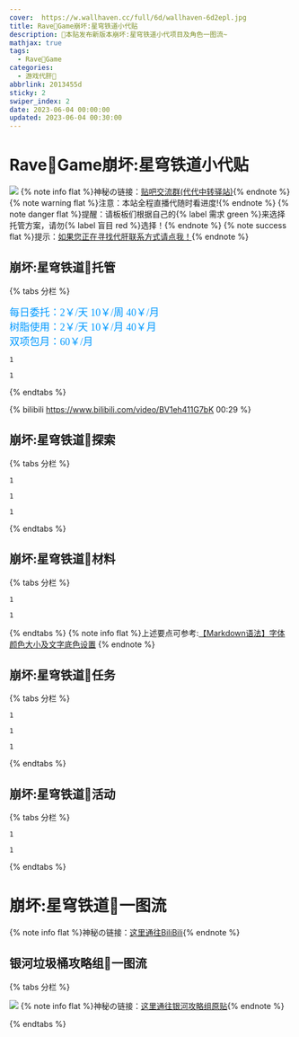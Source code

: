 ```yaml
---
cover:  https://w.wallhaven.cc/full/6d/wallhaven-6d2epl.jpg
title: Rave🥝Game崩坏:星穹铁道小代贴
description: 🥧本贴发布新版本崩坏:星穹铁道小代项目及角色一图流~
mathjax: true
tags:
  - Rave🥝Game
categories:
  - 游戏代肝🥝
abbrlink: 2013455d
sticky: 2
swiper_index: 2
date: 2023-06-04 00:00:00
updated: 2023-06-04 00:30:00
---
```

# Rave🥝Game崩坏:星穹铁道小代贴
![](https://w.wallhaven.cc/full/6d/wallhaven-6d2epl.jpg)
{% note info flat %}神秘の链接：[贴吧交流群(代代中转驿站)](http://qm.qq.com/cgi-bin/qm/qr?_wv=1027&k=DH-Gn-QhSInAKWdPB3CgMTg5sNY0U6xE&authKey=ZDxLtFIjdOM7EMMVW7oIKbReAo%2B4xDd2NZXuz06dRQ7NWE6hwT9j0R1lxfPL50We&noverify=0&group_code=251862926){% endnote %}
{% note warning flat %}注意：本站全程直播代随时看进度!{% endnote %}
{% note danger flat %}提醒：请板板们根据自己的{% label 需求 green %}来选择托管方案，请勿{% label 盲目 red %}选择！{% endnote %}
{% note success flat %}提示：[如果您正在寻找代肝联系方式请点我！](https://res.abeim.cn/api/qq/?qq=2953420030){% endnote %}

## 崩坏:星穹铁道🥝托管
{% tabs 分栏 %}
<!-- tab 普通托管🥝 -->
<font color=#0099ff size=4 face="黑体">每日委托：2￥/天  10￥/周  40￥/月<br>树脂使用：2￥/天  10￥/月  40￥月<br>双项包月：60￥/月</font>
<!-- endtab -->
<!-- tab 精细托管🥝 -->
```YS
1
```
<!-- endtab -->
<!-- tab 全职托管🥝 -->
```YS
1
```
<!-- endtab -->
{% endtabs %}

{% bilibili https://www.bilibili.com/video/BV1eh411G7bK 00:29 %}

## 崩坏:星穹铁道🥝探索
{% tabs 分栏 %}
<!-- tab 空间站「黑塔」🥝 -->
```YS
1
```
<!-- endtab -->
<!-- tab 雅利洛-VI🥝 -->
```YS
1
```
<!-- endtab -->
<!-- tab 仙舟「罗浮」🥝 -->
```YS
1
```
<!-- endtab -->
{% endtabs %}

## 崩坏:星穹铁道🥝材料
{% tabs 分栏 %}
<!-- tab 角色晋级材料🥝 -->
```YS
1
```
<!-- endtab -->
<!-- tab 合成素材🥝 -->
```YS
1
```
<!-- endtab -->
{% endtabs %}
{% note info flat %}上述要点可参考:[【Markdown语法】字体颜色大小及文字底色设置](https://blog.csdn.net/qq_43732429/article/details/108034518)
{% endnote %}

## 崩坏:星穹铁道🥝任务
{% tabs 分栏 %}
<!-- tab 开拓任务🥝 -->
```YS
1
```
<!-- endtab -->
<!-- tab 同行任务🥝 -->
```YS
1
```
<!-- endtab -->
<!-- tab 冒险任务🥝 -->
```YS
1
```
<!-- endtab -->
{% endtabs %}

## 崩坏:星穹铁道🥝活动
{% tabs 分栏 %}
<!-- tab 小型活动🥝 -->
```YS
1
```
<!-- endtab -->
<!-- tab 大型活动🥝 -->
```YS
1
```
<!-- endtab -->
{% endtabs %}

# 崩坏:星穹铁道🥝一图流
{% note info flat %}神秘の链接：[这里通往BiliBili](https://www.bilibili.com/){% endnote %}
## 银河垃圾桶攻略组🥝一图流
{% tabs 分栏 %}
<!-- tab 🥝1.0版本全角色一图流 -->
![](https://upload-bbs.miyoushe.com/upload/2023/05/30/289918413/6afcdaf8d45f26824ca022d90f54f086_1104910306061800847.png?x-oss-process=image/auto-orient,0/interlace,1/format,png)
{% note info flat %}神秘の链接：[这里通往银河攻略组原贴](https://www.miyoushe.com/sr/article/39812984/){% endnote %}
<!-- endtab -->
{% endtabs %}